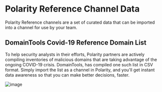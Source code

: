 # Polarity Reference Channel Data

Polarity Reference channels are a set of curated data that can be imported into a channel for use by your team.

## DomainTools Covid-19 Reference Domain List

To help security analysts in their efforts, Polarity partners are actively compiling inventories of malicious domains that are taking advantage of the ongoing COVID-19 crisis. DomainTools, has compiled one such list in CSV format. Simply import the list as a channel in Polarity, and you'll get instant data awareness so that you can make better decisions, faster.

![image](https://user-images.githubusercontent.com/22529325/77825721-9819c680-70e1-11ea-8a54-3ffc338a8a9a.png)